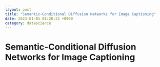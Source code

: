 ```yaml
---
layout: post
title: "Semantic-Conditional Diffusion Networks for Image Captioning"
date: 2023-01-01 01:20:23 +0900
category: datascience
---
```


# Semantic-Conditional Diffusion Networks for Image Captioning

